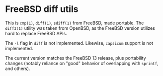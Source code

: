# FreeBSD diff utils

This is `cmp(1)`, `diff(1)`, `sdiff(1)` from FreeBSD, made portable.
The `diff3(1)` utility was taken from OpenBSD, as the FreeBSD version
utilizes hard to replace FreeBSD APIs.

The `-l` flag in `diff` is not implemented. Likewise, `capsicum` support is
not implemented.

The current version matches the FreeBSD 13 release, plus portability changes
(notably reliance on "good" behavior of overlapping with `sprintf`, and others).
